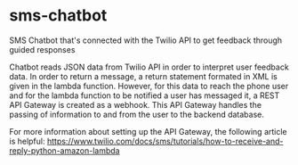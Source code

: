 # sms-chatbot
SMS Chatbot that's connected with the Twilio API to get feedback through guided responses

Chatbot reads JSON data from Twilio API in order to interpret user feedback data. In order to return a message, a return statement formated in XML is given in the lambda function. However, for this data to reach the phone user and for the lambda function to be notified a user has messaged it, a REST API Gateway is created as a webhook. This API Gateway handles the passing of information to and from the user to the backend database.

For more information about setting up the API Gateway, the following article is helpful: https://www.twilio.com/docs/sms/tutorials/how-to-receive-and-reply-python-amazon-lambda
